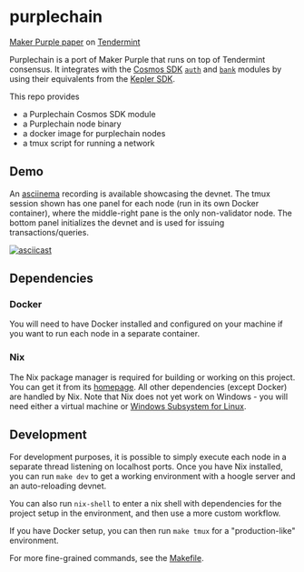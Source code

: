 # purplechain
[Maker Purple paper](https://makerdao.com/purple/) on [Tendermint](https://tendermint.com/core/)

Purplechain is a port of Maker Purple that runs on top of Tendermint consensus. It integrates with the [Cosmos SDK](https://docs.cosmos.network/master/) [`auth`](https://docs.cosmos.network/master/modules/auth/) and [`bank`](https://docs.cosmos.network/master/modules/bank/) modules by using their equivalents from the [Kepler SDK](https://github.com/f-o-a-m/kepler/).

This repo provides
- a Purplechain Cosmos SDK module
- a Purplechain node binary
- a docker image for purplechain nodes
- a tmux script for running a network

## Demo
An [asciinema](https://asciinema.org/) recording is available showcasing the devnet.
The tmux session shown has one panel for each node (run in its own Docker container), where the middle-right pane is the only non-validator node.
The bottom panel initializes the devnet and is used for issuing transactions/queries.

[![asciicast](https://asciinema.org/a/eXBTxfr5GrAG5JKmjxT7hG78V.svg)](https://asciinema.org/a/eXBTxfr5GrAG5JKmjxT7hG78V)

## Dependencies
### Docker
You will need to have Docker installed and configured on your machine if you want to run each node in a separate container.

### Nix
The Nix package manager is required for building or working on this project. You can get it from its [homepage](https://nixos.org/nix/).
All other dependencies (except Docker) are handled by Nix. Note that Nix does not yet work on Windows - you will need either a virtual machine or [Windows Subsystem for Linux](https://docs.microsoft.com/en-us/windows/wsl/install-win10).

## Development
For development purposes, it is possible to simply execute each node in a separate thread listening on localhost ports.
Once you have Nix installed, you can run `make dev` to get a working environment with a hoogle server and an auto-reloading devnet.

You can also run `nix-shell` to enter a nix shell with dependencies for the project setup in the environment, and then use a more custom workflow.

If you have Docker setup, you can then run `make tmux` for a "production-like" environment.

For more fine-grained commands, see the [Makefile](Makefile).
